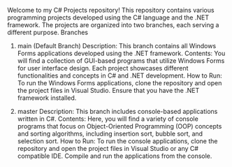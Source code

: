 Welcome to my C# Projects repository! This repository contains various programming projects developed using the C# language and the .NET framework. The projects are organized into two branches, each serving a different purpose.
Branches
1. main (Default Branch)
Description: This branch contains all Windows Forms applications developed using the .NET framework.
Contents: You will find a collection of GUI-based programs that utilize Windows Forms for user interface design. Each project showcases different functionalities and concepts in C# and .NET development.
How to Run: To run the Windows Forms applications, clone the repository and open the project files in Visual Studio. Ensure that you have the .NET framework installed.

2. master
Description: This branch includes console-based applications written in C#.
Contents: Here, you will find a variety of console programs that focus on Object-Oriented Programming (OOP) concepts and sorting algorithms, including insertion sort, bubble sort, and selection sort.
How to Run: To run the console applications, clone the repository and open the project files in Visual Studio or any C# compatible IDE. Compile and run the applications from the console.
